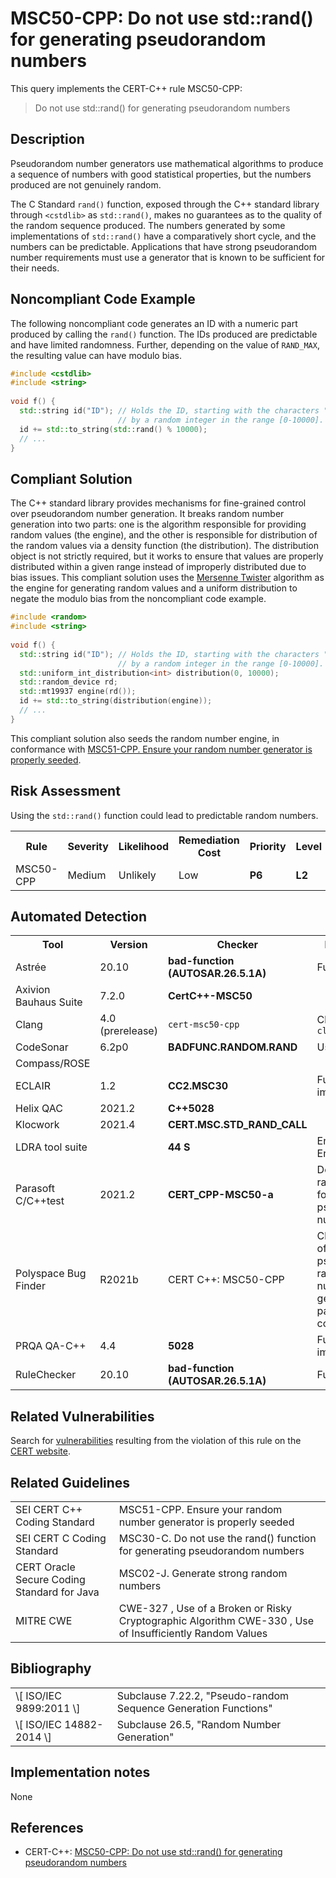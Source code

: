 # MSC50-CPP: Do not use std::rand() for generating pseudorandom numbers

This query implements the CERT-C++ rule MSC50-CPP:

> Do not use std::rand() for generating pseudorandom numbers


## Description

Pseudorandom number generators use mathematical algorithms to produce a sequence of numbers with good statistical properties, but the numbers produced are not genuinely random.

The C Standard `rand()` function, exposed through the C++ standard library through `<cstdlib>` as `std::rand()`, makes no guarantees as to the quality of the random sequence produced. The numbers generated by some implementations of `std::rand()` have a comparatively short cycle, and the numbers can be predictable. Applications that have strong pseudorandom number requirements must use a generator that is known to be sufficient for their needs.

## Noncompliant Code Example

The following noncompliant code generates an ID with a numeric part produced by calling the `rand()` function. The IDs produced are predictable and have limited randomness. Further, depending on the value of `RAND_MAX`, the resulting value can have modulo bias.

```cpp
#include <cstdlib>
#include <string>
 
void f() {
  std::string id("ID"); // Holds the ID, starting with the characters "ID" followed
                        // by a random integer in the range [0-10000].
  id += std::to_string(std::rand() % 10000);
  // ...
}
```

## Compliant Solution

The C++ standard library provides mechanisms for fine-grained control over pseudorandom number generation. It breaks random number generation into two parts: one is the algorithm responsible for providing random values (the engine), and the other is responsible for distribution of the random values via a density function (the distribution). The distribution object is not strictly required, but it works to ensure that values are properly distributed within a given range instead of improperly distributed due to bias issues. This compliant solution uses the [Mersenne Twister](http://dl.acm.org/citation.cfm?doid=272991.272995) algorithm as the engine for generating random values and a uniform distribution to negate the modulo bias from the noncompliant code example.

```cpp
#include <random>
#include <string>
 
void f() {
  std::string id("ID"); // Holds the ID, starting with the characters "ID" followed
                        // by a random integer in the range [0-10000].
  std::uniform_int_distribution<int> distribution(0, 10000);
  std::random_device rd;
  std::mt19937 engine(rd());
  id += std::to_string(distribution(engine));
  // ...
}

```
This compliant solution also seeds the random number engine, in conformance with [MSC51-CPP. Ensure your random number generator is properly seeded](https://wiki.sei.cmu.edu/confluence/display/cplusplus/MSC51-CPP.+Ensure+your+random+number+generator+is+properly+seeded).

## Risk Assessment

Using the `std::rand()` function could lead to predictable random numbers.

<table> <tbody> <tr> <th> Rule </th> <th> Severity </th> <th> Likelihood </th> <th> Remediation Cost </th> <th> Priority </th> <th> Level </th> </tr> <tr> <td> MSC50-CPP </td> <td> Medium </td> <td> Unlikely </td> <td> Low </td> <td> <strong>P6</strong> </td> <td> <strong>L2</strong> </td> </tr> </tbody> </table>


## Automated Detection

<table> <tbody> <tr> <th> Tool </th> <th> Version </th> <th> Checker </th> <th> Description </th> </tr> <tr> <td> <a> Astrée </a> </td> <td> 20.10 </td> <td> <strong>bad-function (AUTOSAR.26.5.1A)</strong> </td> <td> Fully checked </td> </tr> <tr> <td> <a> Axivion Bauhaus Suite </a> </td> <td> 7.2.0 </td> <td> <strong>CertC++-MSC50</strong> </td> <td> </td> </tr> <tr> <td> <a> Clang </a> </td> <td> 4.0 (prerelease) </td> <td> <code>cert-msc50-cpp</code> </td> <td> Checked by <code>clang-tidy</code> </td> </tr> <tr> <td> <a> CodeSonar </a> </td> <td> 6.2p0 </td> <td> <strong>BADFUNC.RANDOM.RAND</strong> </td> <td> Use of <code>rand</code> </td> </tr> <tr> <td> <a> Compass/ROSE </a> </td> <td> </td> <td> </td> <td> </td> </tr> <tr> <td> <a> ECLAIR </a> </td> <td> 1.2 </td> <td> <strong>CC2.MSC30</strong> </td> <td> Fully implemented </td> </tr> <tr> <td> <a> Helix QAC </a> </td> <td> 2021.2 </td> <td> <strong>C++5028</strong> </td> <td> </td> </tr> <tr> <td> <a> Klocwork </a> </td> <td> 2021.4 </td> <td> <strong><a>CERT.MSC.STD_RAND_CALL</a></strong> </td> <td> </td> </tr> <tr> <td> <a> LDRA tool suite </a> </td> <td> </td> <td> <strong>44 S</strong> </td> <td> Enhanced Enforcement </td> </tr> <tr> <td> <a> Parasoft C/C++test </a> </td> <td> 2021.2 </td> <td> <strong>CERT_CPP-MSC50-a</strong> </td> <td> Do not use the rand() function for generating pseudorandom numbers </td> </tr> <tr> <td> <a> Polyspace Bug Finder </a> </td> <td> R2021b </td> <td> <a> CERT C++: MSC50-CPP </a> </td> <td> Checks for use of vulnerable pseudo-random number generator (rule partially covered) </td> </tr> <tr> <td> <a> PRQA QA-C++ </a> </td> <td> 4.4 </td> <td> <strong>5028</strong> </td> <td> Fully implemented </td> </tr> <tr> <td> <a> RuleChecker </a> </td> <td> 20.10 </td> <td> <strong>bad-function (AUTOSAR.26.5.1A)</strong> </td> <td> Fully checked </td> </tr> </tbody> </table>


## Related Vulnerabilities

Search for [vulnerabilities](https://wiki.sei.cmu.edu/confluence/display/cplusplus/BB.+Definitions) resulting from the violation of this rule on the [CERT website](https://www.kb.cert.org/vulnotes/bymetric?searchview&query=FIELD+KEYWORDS+contains+MSC50-CPP).

## Related Guidelines

<table> <tbody> <tr> <td> <a> SEI CERT C++ Coding Standard </a> </td> <td> <a> MSC51-CPP. Ensure your random number generator is properly seeded </a> </td> </tr> <tr> <td> <a> SEI CERT C Coding Standard </a> </td> <td> <a> MSC30-C. Do not use the rand() function for generating pseudorandom numbers </a> </td> </tr> <tr> <td> <a> CERT Oracle Secure Coding Standard for Java </a> </td> <td> <a> MSC02-J. Generate strong random numbers </a> </td> </tr> <tr> <td> <a> MITRE CWE </a> </td> <td> <a> CWE-327 </a> , Use of a Broken or Risky Cryptographic Algorithm <a> CWE-330 </a> , Use of Insufficiently Random Values </td> </tr> </tbody> </table>


## Bibliography

<table> <tbody> <tr> <td> \[ <a> ISO/IEC 9899:2011 </a> \] </td> <td> Subclause 7.22.2, "Pseudo-random Sequence Generation Functions" </td> </tr> <tr> <td> \[ <a> ISO/IEC 14882-2014 </a> \] </td> <td> Subclause 26.5, "Random Number Generation" </td> </tr> </tbody> </table>


## Implementation notes

None

## References

* CERT-C++: [MSC50-CPP: Do not use std::rand() for generating pseudorandom numbers](https://wiki.sei.cmu.edu/confluence/pages/viewpage.action?pageId=88046682)
